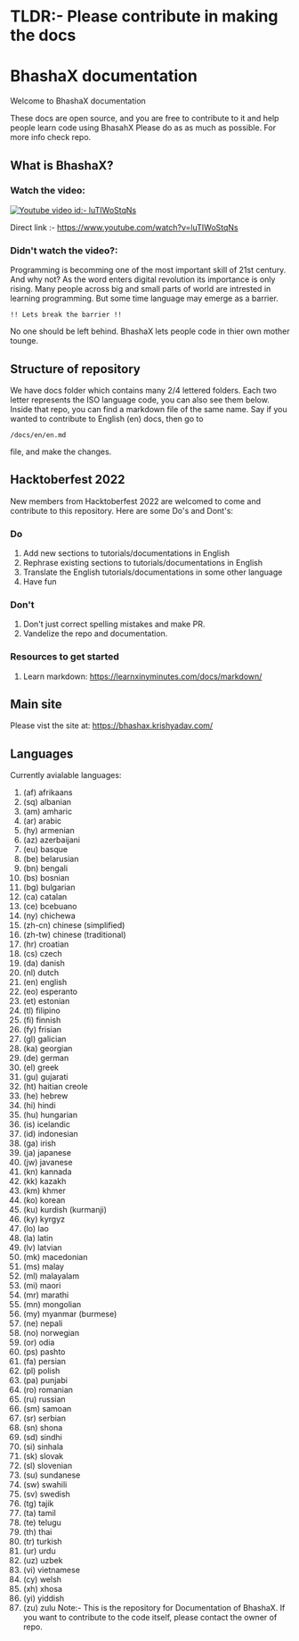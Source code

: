 # TLDR:- Please contribute in making the docs


# BhashaX documentation
Welcome to BhashaX documentation

These docs are open source, and you are free to contribute to it and help people learn code using BhasahX Please do as as much as possible. For more info check repo.

## What is BhashaX?
### Watch the video:
[![Youtube video id:- luTIWoStqNs](https://img.youtube.com/vi/luTIWoStqNs/0.jpg)](https://www.youtube.com/watch?v=luTIWoStqNs)

Direct link :- https://www.youtube.com/watch?v=luTIWoStqNs

### Didn't watch the video?:

Programming is becomming one of the most important skill of 21st century. And why not? As the word enters digital revolution its importance is only rising. Many people across big and small parts of world are intrested in learning programming. But some time language may emerge as a barrier.

```
!! Lets break the barrier !!
```
No one should be left behind.
BhashaX lets people code in thier own mother tounge.

## Structure of repository
We have docs folder which contains many 2/4 lettered folders. Each two letter represents the ISO language code, you can also see them below. Inside that repo, you can find a markdown file of the same name. Say if you wanted to contribute to English (en) docs, then go to
```
/docs/en/en.md
```
file, and make the changes.

## Hacktoberfest 2022
New members from Hacktoberfest 2022 are welcomed to come and contribute to this repository. Here are some Do's and Dont's:

### Do
1. Add new sections to tutorials/documentations in English
2. Rephrase existing sections to tutorials/documentations in English
3. Translate the English tutorials/documentations in some other language
4. Have fun

### Don't
1. Don't just correct spelling mistakes and make PR.
2. Vandelize the repo and documentation.

### Resources to get started
1. Learn markdown: https://learnxinyminutes.com/docs/markdown/

## Main site
Please vist the site at: https://bhashax.krishyadav.com/

## Languages
Currently avialable languages:

1. (af) afrikaans
2. (sq) albanian
3. (am) amharic
4. (ar) arabic
5. (hy) armenian
6. (az) azerbaijani
7. (eu) basque
8. (be) belarusian
9. (bn) bengali
10. (bs) bosnian
11. (bg) bulgarian
12. (ca) catalan
13. (ce) bcebuano
14. (ny) chichewa
15. (zh-cn) chinese (simplified)
16. (zh-tw) chinese (traditional)
17. (hr) croatian
18. (cs) czech
19. (da) danish
20. (nl) dutch
21. (en) english
22. (eo) esperanto
23. (et) estonian
24. (tl) filipino
25. (fi) finnish
26. (fy) frisian
27. (gl) galician
28. (ka) georgian
29. (de) german
30. (el) greek
31. (gu) gujarati
32. (ht) haitian creole
33. (he) hebrew
34. (hi) hindi
35. (hu) hungarian
36. (is) icelandic
37. (id) indonesian
38. (ga) irish
39. (ja) japanese
40. (jw) javanese
41. (kn) kannada
42. (kk) kazakh
43. (km) khmer
44. (ko) korean
45. (ku) kurdish (kurmanji)
46. (ky) kyrgyz
47. (lo) lao
48. (la) latin
49. (lv) latvian
50. (mk) macedonian
51. (ms) malay
52. (ml) malayalam
53. (mi) maori
54. (mr) marathi
55. (mn) mongolian
56. (my) myanmar (burmese)
57. (ne) nepali
58. (no) norwegian
59. (or) odia
60. (ps) pashto
61. (fa) persian
62. (pl) polish
63. (pa) punjabi
64. (ro) romanian
65. (ru) russian
66. (sm) samoan
67. (sr) serbian
68. (sn) shona
69. (sd) sindhi
70. (si) sinhala
71. (sk) slovak
72. (sl) slovenian
73. (su) sundanese
74. (sw) swahili
75. (sv) swedish
76. (tg) tajik
77. (ta) tamil
78. (te) telugu
79. (th) thai
80. (tr) turkish
81. (ur) urdu
82. (uz) uzbek
83. (vi) vietnamese
84. (cy) welsh
85. (xh) xhosa
86. (yi) yiddish
87. (zu) zulu
Note:- This is the repository for Documentation of BhashaX. If you want to contribute to the code itself, please contact the owner of repo.
